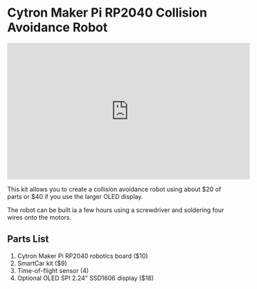 # Cytron Maker Pi RP2040 Collision Avoidance Robot

<iframe width="560" height="315" src="https://www.youtube.com/embed/MncEnIN5NEY" title="YouTube video player" frameborder="0" allow="accelerometer; autoplay; clipboard-write; encrypted-media; gyroscope; picture-in-picture" allowfullscreen></iframe>

This kit allows you to create a collision avoidance robot using about $20 of parts or $40 if you use the larger OLED display.

The robot can be built ia a few hours using a screwdriver and soldering four wires onto the motors.

## Parts List

1. Cytron Maker Pi RP2040 robotics board ($10)
2. SmartCar kit ($9)
3. Time-of-flight sensor (4)
4. Optional OLED SPI 2.24" SSD1606 display ($18)

